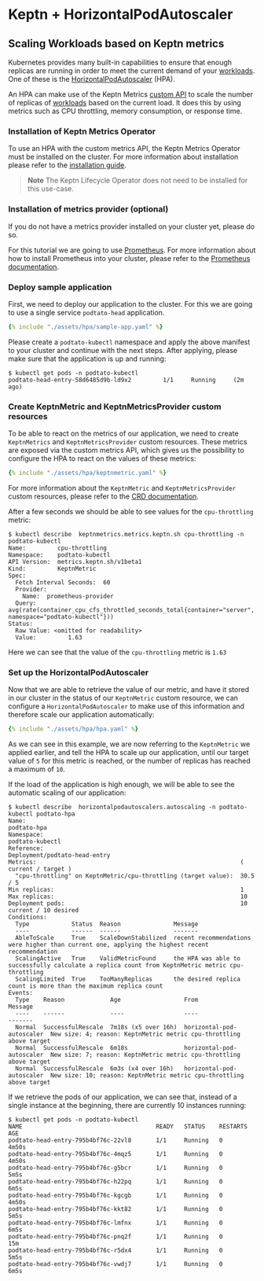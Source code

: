# Keptn + HorizontalPodAutoscaler

## Scaling Workloads based on Keptn metrics

Kubernetes provides many built-in capabilities to ensure
that enough replicas are running in order to meet the current demand of your [workloads](https://kubernetes.io/docs/concepts/workloads/).
One of these is the
[HorizontalPodAutoscaler](https://kubernetes.io/docs/tasks/run-application/horizontal-pod-autoscale/)
(HPA).

An HPA can make use of the Keptn Metrics
[custom API](https://kubernetes.io/docs/reference/external-api/custom-metrics.v1beta2/)
to scale the number of replicas of [workloads](https://kubernetes.io/docs/concepts/workloads/) based on the current
load.
It does this by using metrics such as CPU throttling, memory consumption, or response time.

### Installation of Keptn Metrics Operator

To use an HPA with the custom metrics API, the
Keptn Metrics Operator must be installed on the cluster.
For more information about installation please refer to the
[installation guide](../installation/index.md).

> **Note**
The Keptn Lifecycle Operator does not need to be installed for this use-case.

### Installation of metrics provider (optional)

If you do not have a metrics provider installed on your cluster yet, please do so.

For this tutorial we are going to use [Prometheus](https://prometheus.io/).
For more information about how to install Prometheus into your cluster, please
refer to the [Prometheus documentation](https://prometheus.io/docs/prometheus/latest/installation/).

### Deploy sample application

First, we need to deploy our application to the cluster.
For this we are going to
use a single service `podtato-head` application.

```yaml
{% include "./assets/hpa/sample-app.yaml" %}
```

Please create a `podtato-kubectl` namespace and apply the above manifest
to your cluster and continue with the next steps.
After applying, please make sure that the application is up and running:

```shell
$ kubectl get pods -n podtato-kubectl
podtato-head-entry-58d6485d9b-ld9x2         1/1     Running     (2m ago)
```

### Create KeptnMetric and KeptnMetricsProvider custom resources

To be able to react on the metrics of our application, we need to create
`KeptnMetrics` and `KeptnMetricsProvider` custom resources.
These metrics are
exposed via the custom metrics API, which gives us the possibility to configure
the HPA to react on the values of these metrics:

```yaml
{% include "./assets/hpa/keptnmetric.yaml" %}
```

For more information about the `KeptnMetric` and `KeptnMetricsProvider` custom resources,
please refer to the [CRD documentation](../reference/api-reference/metrics/v1beta1/index.md).

After a few seconds we should be able to see values for the `cpu-throttling` metric:

```shell
$ kubectl describe  keptnmetrics.metrics.keptn.sh cpu-throttling -n podtato-kubectl
Name:         cpu-throttling
Namespace:    podtato-kubectl
API Version:  metrics.keptn.sh/v1beta1
Kind:         KeptnMetric
Spec:
  Fetch Interval Seconds:  60
  Provider:
    Name:  prometheus-provider
  Query:  avg(rate(container_cpu_cfs_throttled_seconds_total{container="server", namespace="podtato-kubectl"}))
Status:
  Raw Value: <omitted for readability>
  Value:         1.63
```

Here we can see that the value of the `cpu-throttling` metric is `1.63`

### Set up the HorizontalPodAutoscaler

Now that we are able to retrieve the value of our metric, and have it stored in
our cluster in the status of our `KeptnMetric` custom resource, we can configure
a `HorizontalPodAutoscaler` to make use of this information and therefore scale
our application automatically:

```yaml
{% include "./assets/hpa/hpa.yaml" %}
```

As we can see in this example, we are now referring to the `KeptnMetric`
we applied earlier, and tell the HPA to scale up our application, until our
target value of `5` for this metric is reached, or the number of replicas
has reached a maximum of `10`.

If the load of the application is high enough, we will be able to see
the automatic scaling of our application:

```shell
$ kubectl describe  horizontalpodautoscalers.autoscaling -n podtato-kubectl podtato-hpa
Name:                                                             podtato-hpa
Namespace:                                                        podtato-kubectl
Reference:                                                        Deployment/podtato-head-entry
Metrics:                                                          ( current / target )
  "cpu-throttling" on KeptnMetric/cpu-throttling (target value):  30.5 / 5
Min replicas:                                                     1
Max replicas:                                                     10
Deployment pods:                                                  10 current / 10 desired
Conditions:
  Type            Status  Reason               Message
  ----            ------  ------               -------
  AbleToScale     True    ScaleDownStabilized  recent recommendations were higher than current one, applying the highest recent recommendation
  ScalingActive   True    ValidMetricFound     the HPA was able to successfully calculate a replica count from KeptnMetric metric cpu-throttling
  ScalingLimited  True    TooManyReplicas      the desired replica count is more than the maximum replica count
Events:
  Type    Reason             Age                  From                       Message
  ----    ------             ----                 ----                       -------
  Normal  SuccessfulRescale  7m18s (x5 over 16h)  horizontal-pod-autoscaler  New size: 4; reason: KeptnMetric metric cpu-throttling above target
  Normal  SuccessfulRescale  6m18s                horizontal-pod-autoscaler  New size: 7; reason: KeptnMetric metric cpu-throttling above target
  Normal  SuccessfulRescale  6m3s (x4 over 16h)   horizontal-pod-autoscaler  New size: 10; reason: KeptnMetric metric cpu-throttling above target
```

If we retrieve the pods of our application, we can see that, instead of
a single instance at the beginning, there are currently 10 instances running:

```shell
$ kubectl get pods -n podtato-kubectl
NAME                                      READY   STATUS    RESTARTS   AGE
podtato-head-entry-795b4bf76c-22vl8       1/1     Running   0          4m50s
podtato-head-entry-795b4bf76c-4mqz5       1/1     Running   0          4m50s
podtato-head-entry-795b4bf76c-g5bcr       1/1     Running   0          5m5s
podtato-head-entry-795b4bf76c-h22pq       1/1     Running   0          6m5s
podtato-head-entry-795b4bf76c-kgcgb       1/1     Running   0          4m50s
podtato-head-entry-795b4bf76c-kkt82       1/1     Running   0          5m5s
podtato-head-entry-795b4bf76c-lmfnx       1/1     Running   0          6m5s
podtato-head-entry-795b4bf76c-pnq2f       1/1     Running   0          15m
podtato-head-entry-795b4bf76c-r5dx4       1/1     Running   0          5m5s
podtato-head-entry-795b4bf76c-vwdj7       1/1     Running   0          6m5s
```
